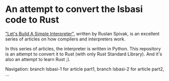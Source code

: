 # An attempt to convert the lsbasi code to Rust

["Let's Build A Simple Interpreter"](https://ruslanspivak.com/lsbasi-part1/), written by Ruslan Spivak, is an excellent series of articles on how compilers and interpreters work.

In this series of articles, the interpreter is written in Python. This repository is an attempt to convert it to Rust (with only Rust Standard Library). And it's also an attempt to learn Rust ;).

Navigation: branch lsbasi-1 for article part1, branch lsbasi-2 for article part2, ...
